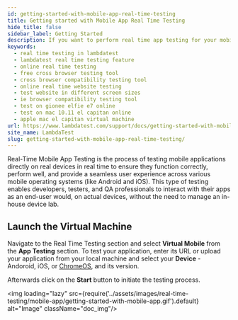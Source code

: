 ```yaml
---
id: getting-started-with-mobile-app-real-time-testing
title: Getting started with Mobile App Real Time Testing
hide_title: false
sidebar_label: Getting Started
description: If you want to perform real time app testing for your mobile applications on LambdaTest.
keywords:
  - real time testing in lambdatest
  - lambdatest real time testing feature
  - online real time testing
  - free cross browser testing tool
  - cross browser compatibility testing tool
  - online real time website testing
  - test website in different screen sizes
  - ie browser compatibility testing tool
  - test on gionee elfie e7 online
  - test on mac 10.11 el capitan online
  - apple mac el capitan virtual machine
url: https://www.lambdatest.com/support/docs/getting-started-with-mobile-app-real-time-testing/
site_name: LambdaTest
slug: getting-started-with-mobile-app-real-time-testing/
---
```


<script type="application/ld+json"
      dangerouslySetInnerHTML={{ __html: JSON.stringify({
       "@context": "https://schema.org",
        "@type": "BreadcrumbList",
        "itemListElement": [{
          "@type": "ListItem",
          "position": 1,
          "name": "LambdaTest",
          "item": "https://www.lambdatest.com"
        },{
          "@type": "ListItem",
          "position": 2,
          "name": "Support",
          "item": "https://www.lambdatest.com/support/docs/"
        },{
          "@type": "ListItem",
          "position": 3,
          "name": "Real Time Mobile App Testing",
          "item": "https://www.lambdatest.com/support/docs/getting-started-with-mobile-app-real-time-testing/"
        }]
      })
    }}
></script>
Real-Time Mobile App Testing is the process of testing mobile applications directly on real devices in real time to ensure they function correctly, perform well, and provide a seamless user experience across various mobile operating systems (like Android and iOS). This type of testing enables developers, testers, and QA professionals to interact with their apps as an end-user would, on actual devices, without the need to manage an in-house device lab.

## Launch the Virtual Machine

Navigate to the Real Time Testing section and select **Virtual Mobile** from the **App Testing** section. To test your application, enter its URL or upload your application from your local machine and select your **Device** - Andoroid, iOS, or [ChromeOS](/support/docs/chrome-os-testing/), and its version.

Afterwards click on the **Start** button to initiate the testing process.

<img loading="lazy" src={require('../assets/images/real-time-testing/mobile-app/getting-started-with-mobile-app.gif').default} alt="Image" className="doc_img"/>